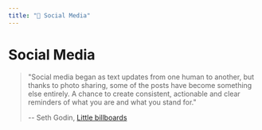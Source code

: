 ```yaml
---
title: "💬 Social Media"
---
```


# Social Media

> "Social media began as text updates from one human to another, but thanks to
> photo sharing, some of the posts have become something else entirely. A chance
> to create consistent, actionable and clear reminders of what you are and what
> you stand for."
>
> -- Seth Godin,
> [Little billboards](https://seths.blog/2022/07/little-billboards/)
